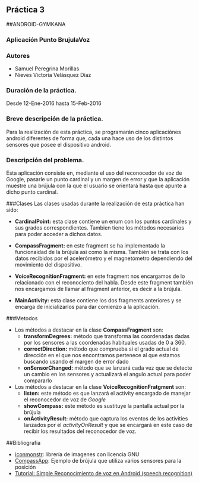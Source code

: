 ## Práctica 3
##ANDROID-GYMKANA
### Aplicación Punto BrujulaVoz
### Autores
* Samuel Peregrina Morillas
* Nieves Victoria Velásquez Díaz

### Duración de la práctica.
Desde 12-Ene-2016 hasta 15-Feb-2016

### Breve descripción de la práctica.
Para la realización de esta práctica, se programarán cinco aplicaciónes android diferentes de forma que, cada una hace uso de los distintos sensores que posee el dispositivo android.

### Descripción del problema.
Esta aplicación consiste en, mediante el uso del reconocedor de voz de Google, pasarle un punto cardinal y un margen de error y que la aplicación muestre una brújula con la que el usuario se orientará hasta que apunte a dicho punto cardinal.

###Clases
Las clases usadas durante la realización de esta práctica han sido:
* **CardinalPoint:** esta clase contiene un enum con los puntos cardinales y sus grados correspondientes. Tambien tiene los métodos necesarios para poder acceder a dichos datos.

* **CompassFragment:** en este fragment se ha implementado la funcionaidad de la brújula asi como la misma. También se trata con los datos recibidos por el acelerómetro y el magnetómetro dependiendo del movimiento del dispositivo.

* **VoiceRecognitionFragment:** en este fragment nos encargamos de lo relacionado con el reconociento del habla. Desde este fragment también nos encargamos de llamar al fragment anterior, es decir a la brújula.

* **MainActivity:** esta clase contiene los dos fragments anteriores y se encarga de inicializarlos para dar comienzo a la aplicación.

###Metodos
* Los métodos a destacar en la clase **CompassFragment** son:
	* **transformDegrees:** método que transforma las coordenadas dadas por los sensores a las coordenadas habituales usadas de 0 a 360.
	* **correctDirection:** método que comprueba si el grado actual de dirección en el que nos encontramos pertenece al que estamos buscando usando el margen de error dado
	* **onSensorChanged:** método que se lanzará cada vez que se detecte un cambio en los sensores y actualizará el angulo actual para poder compararlo
* Los métodos a destacar en la clase **VoiceRecognitionFratgment** son:
	* **listen:** este método es que lanzará el activity encargado de manejar el reconocedor de voz de *Google*
	* **showCompass:**  este método es sustituye la pantalla actual por la brújula
	* **onActivityResult:** método que captura los eventos de los activities lanzados por el *activityOnResult* y que se encargará en este caso de recibir los resultados del reconocedor de voz.

##Bibliografia
* [iconmonstr](http://iconmonstr.com/): librería de imagenes con licencia GNU
* [CompassApp](https://github.com/agamboadev/CompassApp/blob/master/CompassApp/src/com/example/compassapp/MainActivity.java): Ejemplo de brújula que utiliza varios sensores para la posición
* [Tutorial: Simple Reconocimiento de voz en Android (speech recognition)](http://www.tutorialeshtml5.com/2013/03/tutorial-simple-reconocimiento-de-voz.html)

